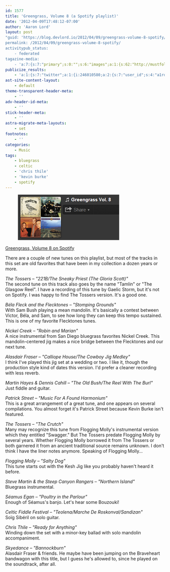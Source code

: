 ```yaml
---
id: 1577
title: 'Greengrass, Volume 8 (a Spotify playlist)'
date: '2012-04-09T17:48:12-07:00'
author: 'Aaron Lord'
layout: post
"guid: 'https://blog.devlord.io/2012/04/09/greengrass-volume-8-spotify/'
permalink: /2012/04/09/greengrass-volume-8-spotify/
activitypub_status:
    - federated
tagazine-media:
    - 'a:7:{s:7:"primary";s:0:"";s:6:"images";a:1:{s:62:"http://mustfollow.files.wordpress.com/2012/04/greengrass08.png";a:6:{s:8:"file_url";s:62:"http://mustfollow.files.wordpress.com/2012/04/greengrass08.png";s:5:"width";s:3:"320";s:6:"height";s:3:"143";s:4:"type";s:5:"image";s:4:"area";s:5:"45760";s:9:"file_path";s:0:"";}}s:6:"videos";a:0:{}s:11:"image_count";s:1:"1";s:6:"author";s:8:"28099389";s:7:"blog_id";s:8:"28571045";s:9:"mod_stamp";s:19:"2012-04-09 18:55:29";}'
publicize_results:
    - 'a:1:{s:7:"twitter";a:1:{i:246010580;a:2:{s:7:"user_id";s:4:"a1rd";s:7:"post_id";s:18:"189533113800601600";}}}'
ast-site-content-layout:
    - default
theme-transparent-header-meta:
    - ''
adv-header-id-meta:
    - ''
stick-header-meta:
    - ''
astra-migrate-meta-layouts:
    - set
footnotes:
    - ''
categories:
    - Music
tags:
    - bluegrass
    - celtic
    - 'chris thile'
    - 'kevin burke'
    - spotify
---
```


<!-- wp:image {"align":"left","id":1578,"linkDestination":"custom"} -->
<figure class="wp-block-image alignleft"><a href="https://open.spotify.com/playlist/11Guf1SfXu47WCZjm7Zql4?si=0df739aa41794da1"><img src="/assets/img/2012/04/greengrass08.png" alt="Greengrass, Volume 8 on Spotify" class="wp-image-1578" title="Greengrass, Volume 8"/></a></figure>
<!-- /wp:image -->

<!-- wp:paragraph -->
<p><a href="http://open.spotify.com/user/1217402077/playlist/11Guf1SfXu47WCZjm7Zql4">Greengrass, Volume 8 on Spotify</a></p>
<!-- /wp:paragraph -->

<!-- wp:paragraph -->
<p>There are a couple of new tunes on this playlist, but most of the tracks in this set are old favorites that have been in my collection a dozen years or more.</p>
<!-- /wp:paragraph -->

<!-- wp:paragraph -->
<p><em>The Tossers – "221B/The Sneaky Priest (The Gloria Scott)"<br></em>The second tune on this track also goes by the name "Tamlin" or "The Glasgow Reel". I have a recording of this tune by Gaelic Storm, but it's not on Spotify. I was happy to find The Tossers version. It's a good one.</p>
<!-- /wp:paragraph -->

<!-- wp:paragraph -->
<p><em>Béla Fleck and the Flecktones – "Stomping Grounds"</em><br>With Sam Bush playing a mean mandolin. It's basically a contest between Victor, Béla, and Sam, to see how long they can keep this tempo sustained. This is one of my favorite Flecktones tunes.</p>
<!-- /wp:paragraph -->

<!-- wp:paragraph -->
<p><em>Nickel Creek – "Robin and Marian"</em><br>A nice instrumental from San Diego bluegrass favorites Nickel Creek. This mandolin-centered jig makes a nice bridge between the Flecktones and our next tune.</p>
<!-- /wp:paragraph -->

<!-- wp:paragraph -->
<p><em>Alasdair Fraser – "Calliope House/The Cowboy Jig Medley"</em><br>I think I've played this jig set at a wedding or two. I like it, though the production style kind of dates this version. I'd prefer a cleaner recording with less reverb.</p>
<!-- /wp:paragraph -->

<!-- wp:paragraph -->
<p><em>Martin Hayes &amp; Dennis Cahill – "The Old Bush/The Reel With The Burl"</em><br>Just fiddle and guitar.</p>
<!-- /wp:paragraph -->

<!-- wp:paragraph -->
<p><em>Patrick Street – "Music For A Found Harmonium"</em><br>This is a great arrangement of a great tune, and one appears on several compilations. You almost forget it's Patrick Street because Kevin Burke isn't featured.</p>
<!-- /wp:paragraph -->

<!-- wp:paragraph -->
<p><em>The Tossers – "The Crutch"</em><br>Many may recognize this tune from Flogging Molly's instrumental version which they entitled "Swagger." But The Tossers predate Flogging Molly by several years. Whether Flogging Molly borrowed it from The Tossers or both garnered it from an ancient traditional source remains unknown. I don't think I have the liner notes anymore. Speaking of Flogging Molly…</p>
<!-- /wp:paragraph -->

<!-- wp:paragraph -->
<p><em>Flogging Molly – "Salty Dog"</em><br>This tune starts out with the Kesh Jig like you probably haven't heard it before.</p>
<!-- /wp:paragraph -->

<!-- wp:paragraph -->
<p><em>Steve Martin &amp; the Steep Canyon Rangers – "Northern Island"</em><br>Bluegrass instrumental.</p>
<!-- /wp:paragraph -->

<!-- wp:paragraph -->
<p><em>Séamus Egan – "Poultry in the Parlour"</em><br>Enough of Séamus's banjo. Let's hear some Bouzouki!</p>
<!-- /wp:paragraph -->

<!-- wp:paragraph -->
<p><em>Celtic Fiddle Festival – "Teolena/Marche De Roskonval/Sandizan"</em><br>Soïg Sibéril on solo guitar.</p>
<!-- /wp:paragraph -->

<!-- wp:paragraph -->
<p><em>Chris Thile – "Ready for Anything"</em><br>Winding down the set with a minor-key ballad with solo mandolin accompaniment.</p>
<!-- /wp:paragraph -->

<!-- wp:paragraph -->
<p><em>Skyedance – "Bannockburn"</em><br>Alasdair Fraser &amp; friends. He maybe have been jumping on the Braveheart bandwagon with this title, but I guess he's allowed to, since he played on the soundtrack, after all.</p>
<!-- /wp:paragraph -->